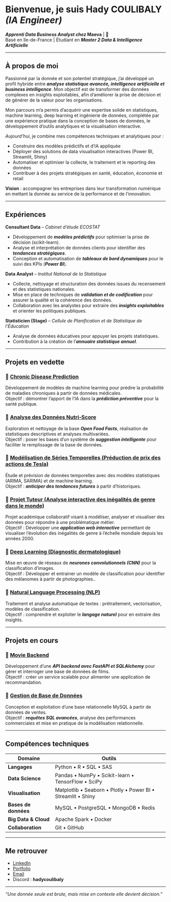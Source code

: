 # Bienvenue, je suis **Hady COULIBALY *(IA Engineer)***

 ***Apprenti Data Business Analyst chez* Maeva** | 👤  
 Basé en île-de-France | Étudiant en ***Master 2 Data & Intelligence Artificielle***  

---

##  À propos de moi

Passionné par la donnée et son potentiel stratégique, j’ai développé un profil hybride entre ***analyse statistique avancée, intelligence artificielle et business intelligence***.
Mon objectif est de transformer des données complexes en insights exploitables, afin d’améliorer la prise de décision et de générer de la valeur pour les organisations.

Mon parcours m’a permis d’acquérir une expertise solide en statistiques, machine learning, deep learning et ingénierie de données, complétée par une expérience pratique dans la conception de bases de données, le développement d’outils analytiques et la visualisation interactive.

*Aujourd’hui*, je combine mes compétences techniques et analytiques pour :

- Construire des modèles prédictifs et d’IA appliquée
- Déployer des solutions de data visualisation interactives (Power BI, Streamlit, Shiny)
- Automatiser et optimiser la collecte, le traitement et le reporting des données
- Contribuer à des projets stratégiques en santé, éducation, économie et retail

**Vision** : accompagner les entreprises dans leur transformation numérique en mettant la donnée au service de la performance et de l’innovation.  

---

##  Expériences

**Consultant Data** –  *Cabinet d’étude ECOSTAT* 
- Développement de ***modèles prédictifs*** pour optimiser la prise de décision (scikit-learn).  
- Analyse et interprétation de données clients pour identifier des ***tendances stratégiques***.  
- Conception et automatisation de ***tableaux de bord dynamiques*** pour le suivi des KPIs (***Power BI***).  



**Data Analyst** – *Institut National de la Statistique*
- Collecte, nettoyage et structuration des données issues du recensement et des statistiques nationales.  
- Mise en place de techniques de ***validation et de codification*** pour assurer la qualité et la cohérence des données.  
- Collaboration avec les analystes pour extraire des ***insights exploitables*** et orienter les politiques publiques.  



**Statisticien (Stage)** – *Cellule de Planification et de Statistique de l’Éducation*
- Analyse de données éducatives pour appuyer les projets statistiques.  
- Contribution à la création de l’***annuaire statistique annuel***.  


---

##  Projets en vedette

### 🔹 [Chronic Disease Prediction](https://github.com/hadycoul12/chronic-disease-prediction)  
Développement de modèles de machine learning pour prédire la probabilité de maladies chroniques à partir de données médicales.  
Objectif : démontrer l’apport de l’IA dans la ***prédiction préventive*** pour la santé publique.  



### 🔹 [Analyse des Données Nutri-Score](https://github.com/hadycoul12/Analyse-des-Donnees-Nutri-Score)  
Exploration et nettoyage de la base ***Open Food Facts***, réalisation de statistiques descriptives et analyses multivariées.  
Objectif : poser les bases d’un système de ***suggestion intelligente*** pour faciliter le remplissage de la base de données.  



### 🔹 [Modélisation de Séries Temporelles (Préduction de prix des actions de Tesla)](https://github.com/hadycoul12/-Modelisation-de-Serie-Temporelle)  
Étude et prévision de données temporelles avec des modèles statistiques (ARIMA, SARIMA) et de machine learning.  
Objectif : ***anticiper des tendances futures*** à partir d’historiques.  



### 🔹 [Projet Tuteur (Analyse interactive des inégalités de genre dans le monde)](https://github.com/hadycoul12/Projet-Tuteur-)  
Projet académique collaboratif visant à modéliser, analyser et visualiser des données pour répondre à une problématique métier.  
Objectif : Développer une ***application web interactive*** permettant de visualiser l’évolution des inégalités de genre à l’échelle mondiale depuis les années 2000.  



### 🔹 [Deep Learning (Diagnostic dermatologique)](https://github.com/hadycoul12/Projet-Deep-learning)  
Mise en œuvre de réseaux de ***neurones convolutionnels (CNN)*** pour la classification d’images.  
Objectif : Développer et entrainer un modèle de classification pour identifier des mélanomes à partir de photographies..  



### 🔹 [Natural Language Processing (NLP)](https://github.com/hadycoul12/Natural-Language-Processing-NLP-)  
Traitement et analyse automatique de textes : prétraitement, vectorisation, modèles de classification.  
Objectif : comprendre et exploiter le ***langage naturel*** pour en extraire des insights.  

---

## Projets en cours

### 🔹 [Movie Backend](https://github.com/hadycoul12/movie_backend)  
Développement d’une ***API backend avec FastAPI et SQLAlchemy*** pour gérer et interroger une base de données de films.  
Objectif : créer un service scalable pour alimenter une application de recommandation.  



### 🔹 [Gestion de Base de Données](https://github.com/hadycoul12/Gestion-de-Base-de-Donnees)  
Conception et exploitation d’une base relationnelle MySQL à partir de données de ventes.  
Objectif : ***requêtes SQL avancées***, analyse des performances commerciales et mise en pratique de la modélisation relationnelle.  


---

##  Compétences techniques

| Domaine | Outils |
|---------|--------|
| **Langages** | Python • R • SQL • SAS |
| **Data Science** | Pandas • NumPy • Scikit-learn • TensorFlow • SciPy |
| **Visualisation** | Matplotlib • Seaborn • Plotly • Power BI • Streamlit • Shiny |
| **Bases de données** | MySQL • PostgreSQL • MongoDB • Redis |
| **Big Data & Cloud** | Apache Spark • Docker |
| **Collaboration** | Git • GitHub |

---

##  Me retrouver

-  [LinkedIn](https://linkedin.com/in/hady-coulibaly)  
-  [Portfolio](https://portofolio-hadycoul.lovable.app/)  
-  [Email](mailto:coulibalyhady33@gmail.com)  
-  Discord : **hadycoulibaly**  

---

 *“Une donnée seule est brute, mais mise en contexte elle devient décision.”*  
